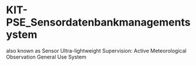 # KIT-PSE_Sensordatenbankmanagementsystem

also known as Sensor Ultra-lightweight Supervision: Active Meteorological Observation General Use System
